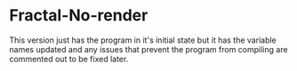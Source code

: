 # Fractal-No-render
This version just has the program in it's initial state but it has the variable names updated and any issues that prevent the program from compiling are commented out to be fixed later.
